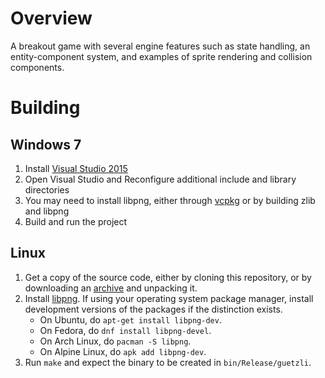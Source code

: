 # Overview
A breakout game with several engine features such as state handling, an entity-component system, and examples of sprite rendering and collision components.

# Building

## Windows 7
1.  Install [Visual Studio 2015](https://www.visualstudio.com)
2.	Open Visual Studio and Reconfigure additional include and library directories
3. 	You may need to install libpng, either through [vcpkg](https://github.com/Microsoft/vcpkg) or by building zlib and libpng 
4.  Build and run the project

## Linux
1.  Get a copy of the source code, either by cloning this repository, or by
    downloading an
    [archive](https://github.com/google/guetzli/archive/master.zip) and
    unpacking it.
2.  Install [libpng](http://www.libpng.org/pub/png/libpng.html).
    If using your operating system
    package manager, install development versions of the packages if the
    distinction exists.
    *   On Ubuntu, do `apt-get install libpng-dev`.
    *   On Fedora, do `dnf install libpng-devel`. 
    *   On Arch Linux, do `pacman -S libpng`.
    *   On Alpine Linux, do `apk add libpng-dev`.
3.  Run `make` and expect the binary to be created in `bin/Release/guetzli`.